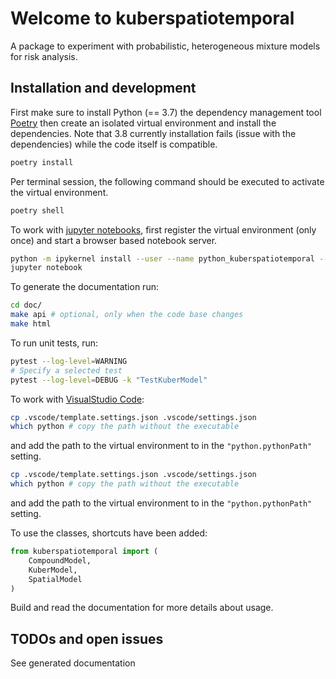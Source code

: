 # Welcome to kuberspatiotemporal

A package to experiment with probabilistic, heterogeneous mixture models for risk analysis.

## Installation and development


First make sure to install Python (== 3.7) the dependency management
tool [Poetry](https://python-poetry.org/) then create an isolated virtual
environment and install the dependencies. Note that 3.8 currently
installation fails (issue with the dependencies) while the code itself is compatible.

```sh
poetry install
```

Per terminal session,  the following command should be executed
to activate the virtual environment.

```sh
poetry shell
```

To work with [jupyter notebooks](https://jupyter.org), first register the
virtual environment (only once) and start a browser based notebook server.

```sh
python -m ipykernel install --user --name python_kuberspatiotemporal --display-name "Python3 (kuberspatiotemporal)"
jupyter notebook
```

To generate the documentation run:

```sh
cd doc/
make api # optional, only when the code base changes
make html
```

To run unit tests, run:

```sh
pytest --log-level=WARNING
# Specify a selected test
pytest --log-level=DEBUG -k "TestKuberModel"
```

To work with [VisualStudio Code](https://code.visualstudio.com/):

```sh
cp .vscode/template.settings.json .vscode/settings.json
which python # copy the path without the executable
```

and add the path to the virtual environment to in the `"python.pythonPath"` setting.

```sh
cp .vscode/template.settings.json .vscode/settings.json
which python # copy the path without the executable
```

and add the path to the virtual environment to in the `"python.pythonPath"` setting.

To use the classes, shortcuts have been added:

```python
from kuberspatiotemporal import (
    CompoundModel,
    KuberModel,
    SpatialModel
)
```

Build and read the documentation for more details about usage.


## TODOs and open issues

See generated documentation